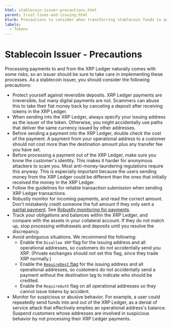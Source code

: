 ```yaml
---
html: stablecoin-issuer-precautions.html
parent: trust-lines-and-issuing.html
blurb: Precautions to consider when transferring stablecoin funds in and out of the XRPL.
labels:
  - Tokens
---
```

# Stablecoin Issuer - Precautions

Processing payments to and from the XRP Ledger naturally comes with some risks, so an issuer should be sure to take care in implementing these processes. As a stablecoin issuer, you should consider the following precautions:

- Protect yourself against reversible deposits. XRP Ledger payments are irreversible, but many digital payments are not. Scammers can abuse this to take their fiat money back by canceling a deposit after receiving tokens in the XRP Ledger.
- When sending into the XRP Ledger, always specify your issuing address as the issuer of the token. Otherwise, you might accidentally use paths that deliver the same currency issued by other addresses.
- Before sending a payment into the XRP Ledger, double check the cost of the payment. A payment from your operational address to a customer should not cost more than the destination amount plus any transfer fee you have set.
- Before processing a payment out of the XRP Ledger, make sure you know the customer's identity. This makes it harder for anonymous attackers to scam you. Most anti-money-laundering regulations require this anyway. This is especially important because the users sending money from the XRP Ledger could be different than the ones that initially received the money in the XRP Ledger.
- Follow the guidelines for reliable transaction submission when sending XRP Ledger transactions.
- Robustly monitor for incoming payments, and read the correct amount. Don't mistakenly credit someone the full amount if they only sent a [partial payment](partial-payments.html). See [Robustly monitoring for payments](robustly-monitoring-for-payments.html).
- Track your obligations and balances within the XRP Ledger, and compare with the assets in your collateral account. If they do not match up, stop processing withdrawals and deposits until you resolve the discrepancy.
- Avoid ambiguous situations. We recommend the following:
    - Enable the `Disallow XRP` flag for the issuing address and all operational addresses, so customers do not accidentally send you XRP. (Private exchanges should *not* set this flag, since they trade XRP normally.)
    - Enable the [`RequireDest` flag](require-destination-tags.html) for the issuing address and all operational addresses, so customers do not accidentally send a payment without the destination tag to indicate who should be credited.
    - Enable the `RequireAuth` flag on all operational addresses so they cannot issue tokens by accident.
- Monitor for suspicious or abusive behavior. For example, a user could repeatedly send funds into and out of the XRP Ledger, as a denial of service attack that effectively empties an operational address's balance. Suspend customers whose addresses are involved in suspicious behavior by not processing their XRP Ledger payments.